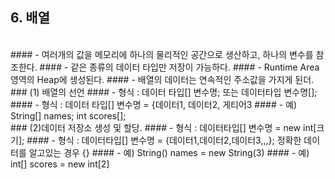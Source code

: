 ## 6. 배열
<br>
#### - 여러개의 값을 메모리에 하나의 물리적인 공간으로 생산하고, 하나의 변수를 참조한다.
#### - 같은 종류의 데이터 타입만 저장이 가능하다.
#### - Runtime Area 영역의 Heap에 생성된다.
#### - 배열의 데이터는 연속적인 주소값을 가지게 된더.
<br>
### (1) 배열의 선언
#### - 형식 : 데이터 타입[] 변수명; 또는 데이터타입 변수명[]; 
#### - 형식 : 데이터 타입[] 변수명 = {데이터1, 데이터2, 게티어3
#### - 예) String[] names; int scores[];
<br>
### (2)데이터 저장소 생성 및 할당.
#### - 형식 : 데이터타입[] 변수명 = new int[크기];
#### - 형식 : 데이터타입[] 변수명 = {데이터1,데이터2,데이터3,,,}; 정확한 데이터를 알고있는 경우 {}
#### - 예) String() names = new String(3)
#### - 예) int[] scores = new int[2]
